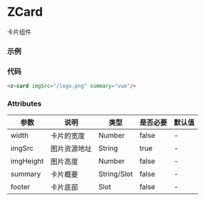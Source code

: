 # ZCard
卡片组件

### 示例
<z-card imgSrc="/logo.png" summary="vue"/>

### 代码
```html
<z-card imgSrc="/logo.png" summary="vue"/>
```

### Attributes
| 参数 | 说明 | 类型 | 是否必要 | 默认值 |
| --- | --- | --- | --- | --- |
| width | 卡片的宽度 | Number | false | - |
| imgSrc | 图片资源地址 | String | true | - |
| imgHeight | 图片高度 | Number | false | - |
| summary | 卡片概要 | String/Slot | false | - |
| footer | 卡片底部 | Slot | false | - |
